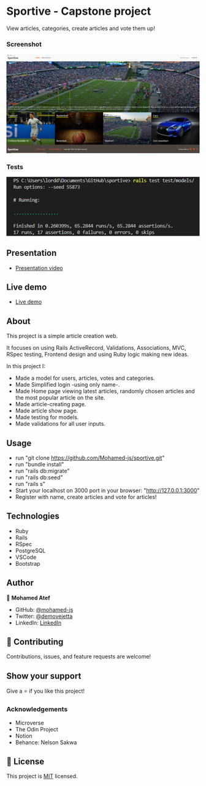 # Sportive - Capstone project

View articles, categories, create articles and vote them up!

### Screenshot
![screenshot](screenshot.png)

### Tests
![screenshot](tests.png)

## Presentation
- [Presentation video](https://www.loom.com/share/1bc51aabb4934e97ab2a1290abb45542)


## Live demo
- [Live demo](https://sportive-atef.herokuapp.com/)



## About

This project is a simple article creation web.

It focuses on using Rails ActiveRecord, Validations, Associations, MVC, RSpec testing, Frontend design and using Ruby logic making new ideas.

In this project I:

- Made a model for users, articles, votes and categories.
- Made Simplified login -using only name-.
- Made Home page viewing latest articles, randomly chosen articles and the most popular article on the site.
- Made article-creating page.
- Made article show page.
- Made testing for models.
- Made validations for all user inputs.


## Usage

- run "git clone https://github.com/Mohamed-js/sportive.git"
- run "bundle install"
- run "rails db:migrate"
- run "rails db:seed"
- run "rails s"
- Start your localhost on 3000 port in your browser: "http://127.0.0.1:3000"
- Register with name, create articles and vote for articles!

## Technologies

- Ruby
- Rails
- RSpec 
- PostgreSQL
- VSCode
- Bootstrap

## Author

👤 **Mohamed Atef**

- GitHub: [@mohamed-js](https://github.com/Mohamed-js)
- Twitter: [@demovejetta](https://twitter.com/demovejetta)
- LinkedIn: [LinkedIn](https://www.linkedin.com/in/mohamed-js/)


## 🤝 Contributing

Contributions, issues, and feature requests are welcome!

## Show your support

Give a ⭐️ if you like this project!

### Acknowledgements

- Microverse
- The Odin Project
- Notion
- Behance: Nelson Sakwa

## 📝 License

This project is [MIT](./LICENSE) licensed.
